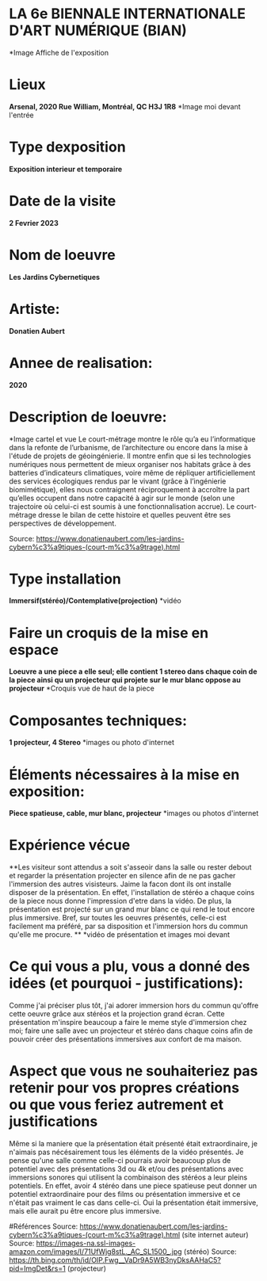 # LA 6e BIENNALE INTERNATIONALE D'ART NUMÉRIQUE (BIAN)
*Image Affiche de l'exposition


# Lieux
**Arsenal, 2020 Rue William, Montréal, QC H3J 1R8**
*Image moi devant l'entrée

# Type dexposition
**Exposition interieur et temporaire**

# Date de la visite
**2 Fevrier 2023**

# Nom de loeuvre
**Les Jardins Cybernetiques**

# Artiste:
**Donatien Aubert**

# Annee de realisation:
**2020**

# Description de loeuvre:
*Image cartel et vue
Le court-métrage montre le rôle qu’a eu l’informatique dans la refonte de l’urbanisme, de l’architecture ou encore dans la mise à l'étude de projets de géoingénierie. Il montre enfin que si les technologies numériques nous permettent de mieux organiser nos habitats grâce à des batteries d’indicateurs climatiques, voire même de répliquer artificiellement des services écologiques rendus par le vivant (grâce à l’ingénierie biomimétique), elles nous contraignent réciproquement à accroître la part qu’elles occupent dans notre capacité à agir sur le monde (selon une trajectoire où celui-ci est soumis à une fonctionnalisation accrue). Le court-métrage dresse le bilan de cette histoire et quelles peuvent être ses perspectives de développement.

Source: https://www.donatienaubert.com/les-jardins-cybern%c3%a9tiques-(court-m%c3%a9trage).html


# Type installation
**Immersif(stéréo)/Contemplative(projection)**
*vidéo

# Faire un croquis de la mise en espace
**Loeuvre a une piece a elle seul; elle contient 1 stereo dans chaque coin de la piece ainsi qu un projecteur qui projete sur le mur blanc oppose au projecteur**
*Croquis vue de haut de la piece

# Composantes techniques:
**1 projecteur, 4 Stereo**
*images ou photo d'internet

# Éléments nécessaires à la mise en exposition: 
**Piece spatieuse, cable, mur blanc, projecteur**
*images ou photos d'internet

# Expérience vécue

 **Les visiteur sont attendus a soit s'asseoir dans la salle ou rester debout et regarder la présentation projecter en silence afin de ne pas gacher l'immersion des autres visisteurs. Jaime la facon dont ils ont installe disposer de la présentation. En effet, l'installation de stéréo a chaque coins de la piece nous donne l'impression d'etre dans la vidéo. De plus, la présentation est projecté sur un grand mur blanc ce qui rend le tout encore plus immersive. Bref, sur toutes les oeuvres présentés, celle-ci est facilement ma préféré, par sa disposition et l'immersion hors du commun qu'elle me procure. **
  *vidéo de présentation et images moi devant
 
 # Ce qui vous a plu, vous a donné des idées (et pourquoi - justifications):
Comme j'ai préciser plus tôt, j'ai adorer immersion hors du commun qu'offre cette oeuvre grâce aux stéréos et la projection grand écran. Cette présentation m'inspire beaucoup a faire le meme style d'immersion chez moi; faire une salle avec un projecteur et stéréo dans chaque coins afin de pouvoir créer des présentations immersives aux confort de ma maison. 

# Aspect que vous ne souhaiteriez pas retenir pour vos propres créations ou que vous feriez autrement et justifications
Même si la maniere que la présentation était présenté était extraordinaire, je n'aimais pas nécésairement tous les éléments de la vidéo présentés. Je pense qu'une salle comme celle-ci pourrais avoir beaucoup plus de potentiel avec des présentations 3d ou 4k et/ou des présentations avec immersions sonores qui utilisent la combinaison des stéréos a leur pleins potentiels. En effet, avoir 4 stéréo dans une piece spatieuse peut donner un potentiel extraordinaire pour des films ou présentation immersive et ce n'était pas vraiment le cas dans celle-ci. Oui la présentation était immersive, mais elle aurait pu être encore plus immersive.

#Références
Source: https://www.donatienaubert.com/les-jardins-cybern%c3%a9tiques-(court-m%c3%a9trage).html (site internet auteur)
Source: https://images-na.ssl-images-amazon.com/images/I/71UfWjg8stL._AC_SL1500_.jpg (stéréo)
Source: https://th.bing.com/th/id/OIP.Fwg__VaDr9A5WB3nyDksAAHaC5?pid=ImgDet&rs=1 (projecteur)
